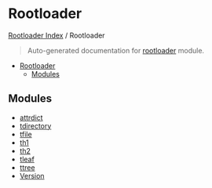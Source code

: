 # Rootloader

[Rootloader Index](../README.md#rootloader-index) / Rootloader

> Auto-generated documentation for [rootloader](../../rootloader/__init__.py) module.

- [Rootloader](#rootloader)
  - [Modules](#modules)

## Modules

- [attrdict](./attrdict.md)
- [tdirectory](./tdirectory.md)
- [tfile](./tfile.md)
- [th1](./th1.md)
- [th2](./th2.md)
- [tleaf](./tleaf.md)
- [ttree](./ttree.md)
- [Version](./version.md)